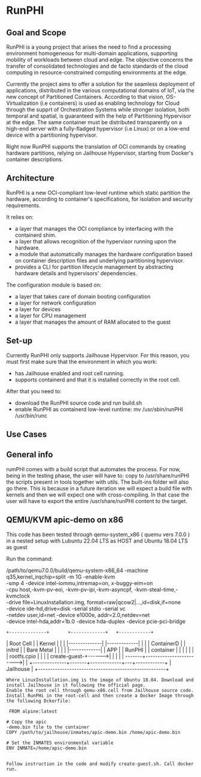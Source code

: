 # RunPHI

## Goal and Scope

RunPHI is a young project that arises the need to find a processing environment homogeneous for multi-domain applications, supporting mobility of workloads between cloud and edge.
The objective concerns the transfer of consolidated technologies and de facto standards of the cloud computing in resource-constrained computing environments at the edge.

Currently the project aims to offer a solution for the seamless deployment of applications, distributed in the various computational domains of IoT, via the new concept of Partitioned Containers.
According to that vision, OS-Virtualization (i.e containers) is used as enabling technology for Cloud through the supprt of Orchestration Systems while stronger isolation, both temporal and spatial, is guaranteed with the help of Partitioning Hypervisor at the edge.
The same container must be distributed transparently on a high-end server with a fully-fladged hypervisor (i.e Linux) or on a low-end device with a partitioning hypervisor.

Right now RunPHI supports the translation of OCI commands by creating hardware partitions, relying on Jailhouse Hypervisor, starting from Docker's container descriptions.

## Architecture 

RunPHI is a new OCI-compliant low-level runtime which static partition the hardware, according to container's specifications, for isolation and security requirements. 

It relies on:
- a layer that manages the OCI compliance by interfacing with the containerd shim.
- a layer that allows recognition of the hypervisor running upon the hardware.
- a module that automatically manages the hardware configuration based on container description files and underlying partitioning hypervisor.
- provides a CLI for partition lifecycle management by abstracting hardware details and hypervisors' dependencies.

The configuration module is based on:
- a layer that takes care of domain booting configuration
- a layer for network configuration
- a layer for devices
- a layer for CPU management
- a layer that manages the amount of RAM allocated to the guest

## Set-up 

Currently RunPHI only supports Jailhouse Hypervisor. 
For this reason, you must first make sure that the environment in which you work:
- has Jailhouse enabled and root cell running.
- supports containerd and that it is installed correctly in the root cell.

After that you need to:
- download the RunPHI source code and run build.sh
- enable RunPHI as containerd low-level runtime:  mv /usr/sbin/runPHI /usr/bin/runc

## Use Cases 

## General info
rumPHI comes with a build script that automates the process. For now, being in the testing phase, the user will have to:
copy to /usr/share/runPHI
the scripts present in tools together with utils. The built-ins folder will also go there. This is because in a future iteration we will expect a build file with kernels and then we will expect one with cross-compiling. In that case the user will have to export the entire /usr/share/runPHI content to the target.

## QEMU/KVM apic-demo on x86

This code has been tested through qemu-system_x86 ( quemu vers 7.0.0 ) in a nested setup with Lubuntu 22.04 LTS as HOST and Ubuntu 18.04 LTS as guest

Run the command: 

/path/to/qemu7.0.0/build/qemu-system-x86_64 -machine
    q35,kernel_irqchip=split -m 1G -enable-kvm \
    -smp 4 -device intel-iommu,intremap=on,
    x-buggy-eim=on \
    -cpu host,-kvm-pv-eoi,
    -kvm-pv-ipi,-kvm-asyncpf,
    -kvm-steal-time,-kvmclock \
    -drive file=LinuxInstallation.img, 
    format=raw|qcow2|...,id=disk,if=none \
    -device ide-hd,drive=disk -serial stdio -serial vc \
    -netdev user,id=net -device e1000e,
    addr=2.0,netdev=net \
    -device intel-hda,addr=1b.0 
    -device hda-duplex 
    -device pcie-pci-bridge 
    
    +--------------+  	   +-------------+	 +------------+
|  Root Cell   | 	   |   Kernel 	 |	 |	          |
|--------------|  	   |-------------|	 |	          |
| ContainerD   |  	   |   initrd    |	 | Bare Metal |
|     |        |  	   |-------------|	 |    APP     |
|   RunPHI     |  	   |  container  |	 |	          |
|     |        |  	   | rootfs.cpio |	 |	          |
| create-guest-+------>|             |	 |	          |
|      \-------+------------------------>|	          | 
+--------------+-------+-------------+---+------------+
|                         Jailhouse              	  |
+-----------------------------------------------------+
    
   
    Where LinuxInstallation.img is the image of Ubuntu 18.04. Download and install Jailhouse in it following the official page. 
    Enable the root cell through qemu-x86.cell from Jailhouse source code. Install RunPHi in the root-cell and then create a Docker Image through the following Dckerfile: 
    
     FROM alpine:latest

    # Copy the apic
    -demo.bin file to the container
    COPY /path/to/jailhouse/inmates/apic-demo.bin /home/apic-demo.bin
    
    # Set the INMATES environmental variable
    ENV INMATE=/home/apic-demo.bin
    
    
    Follow instruction in the code and modify create-guest.sh. Call docker run.
